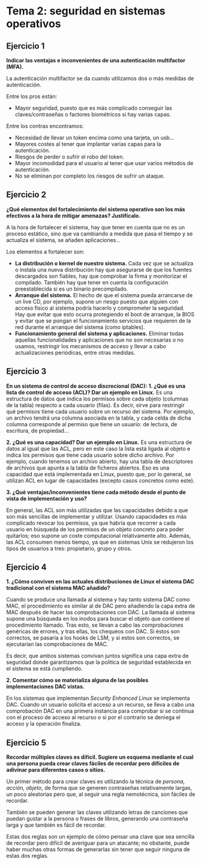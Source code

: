 # Tema 2: seguridad en sistemas operativos

## Ejercicio 1
**Indicar las ventajas e inconvenientes de una autenticación multifactor (MFA).**

La autenticación multifactor se da cuando utilizamos dos o más medidas de autenticación.

Entre los pros están:
* Mayor seguridad, puesto que es más complicado conseguir las claves/contraseñas
o factores biométricos si hay varias capas.

Entre los contras encontramos:
* Necesidad de llevar un token encima como una tarjeta, un usb...
* Mayores costes al tener que implantar varias capas para la autenticación.
* Riesgos de perder o sufrir el robo del token.
* Mayor incomodidad para el usuario al tener que usar varios métodos de
autenticación.
* No se eliminan por completo los riesgos de sufrir un ataque.

## Ejercicio 2
**¿Qué elementos del fortalecimiento del sistema operativo son los más efectivos
a la hora de mitigar amenazas? Justifícalo.**

A la hora de fortalecer el sistema, hay que tener en cuenta que no es un proceso
estático, sino que va cambiando a medida que pasa el tiempo y se actualiza el
sistema, se añaden aplicaciones...

Los elementos a fortalecer son:

* **La distribución o kernel de nuestro sistema.** Cada vez que se actualiza o
instala una nueva distribución hay que asegurarse de que los fuentes descargados
son fiables, hay que comprobar la firma y monitorizar el compilado. También hay
que tener en cuenta la configuración preestablecida si es un binario precompilado.
* **Arranque del sistema.** El hecho de que el sistema pueda arrancarse de un
live CD, por ejemplo, supone un riesgo puesto que alguien con acceso físico al
sistema podría hacerlo y comprometer la seguridad. Hay que evitar que esto ocurra
protegiendo el boot de arranque, la BIOS y evitar que se pongan el funcionamiento
servicios que requieren de la red durante el arranque del sistema (como iptables).
* **Funcionamiento general del sistema  y aplicaciones.** Eliminar todas aquellas
funcionalidades y aplicaciones que no son necesarias o no usamos, restringir los
mecanismos de acceso y llevar a cabo actualizaciones periódicas, entre otras
medidas.

## Ejercicio 3
**En un sistema de control de acceso discrecional (DAC):**
**1. ¿Qué es una lista de control de acceso (ACL)? Dar un ejemplo en Linux.**
Es una estructura de datos que indica los permisos sobre cada objeto (columnas
de la tabla) respecto a cada usuario (filas). Es decir, sirve para restringir qué
permisos tiene cada usuario sobre un recurso del sistema. Por ejemplo, un archivo
tendrá una columna asociada en la tabla, y cada celda de dicha columna corresponde
al permiso que tiene un usuario: de lectura, de escritura, de propiedad...

**2. ¿Qué es una capacidad? Dar un ejemplo en Linux.**
Es una estructura de datos al igual que las ACL, pero en este caso la lista está
ligada al objeto e indica los permisos que tiene cada usuario sobre dicho archivo.
Por ejemplo, cuando tenemos un archivo abierto, hay una tabla de descriptores de
archivos que apunta a la tabla de ficheros abiertos. Eso es una capacidad que
está implementada en Linux, puesto que, por lo general, se utilizan ACL en lugar
de capacidades (excepto casos concretos como este).

**3. ¿Qué ventajas/inconvenientes tiene cada método desde el punto de vista de
implementación y uso?**

En general, las ACL son más utilizadas que las capacidades debido a que son más
sencillas de implementar y utilizar. Usando capacidades es más complicado revocar
los permisos, ya que habría que recorrer a cada usuario en búsqueda de los permisos
de un objeto concreto para poder quitarlos; eso supone un coste computacional
relativamente alto. Además, las ACL consumen menos tiempo, ya que en sistemas
Unix se redujeron los tipos de usuarios a tres: propietario, grupo y otros.

## Ejercicio 4
**1. ¿Cómo conviven en las actuales distribuciones de Linux el sistema DAC
tradicional con el sistema MAC añadido?**

Cuando se produce una llamada al sistema y hay tanto sistema DAC como MAC, el
procedimiento es similar al de DAC pero añadiendo la capa extra de MAC después de
hacer las comprobaciones con DAC. La llamada al sistema supone una búsqueda en
los inodos para buscar el objeto que contiene el procedimiento llamado. Tras esto,
se llevan a cabo las comprobaciones genéricas de errores, y tras ellas, los
chequeos con DAC. Si éstos son correctos, se pasaría a los hooks de LSM, y si estos
son correctos, se ejecutarían las comprobaciones de MAC.

Es decir, que ambos sistemas convivan juntos significa una capa extra de seguridad
donde garantizamos que la política de seguridad establecida en el sistema se
está cumpliendo.

**2. Comentar cómo se materializa alguna de las posibles implementaciones DAC
vistas.**

En los sistemas que implementan *Security Enhanced Linux* se implementa DAC. Cuando
un usuario solicita el acceso a un recurso, se lleva a cabo una comprobación DAC
en una primera instancia para comprobar si se continua con el proceso de acceso
al recurso o si por el contrario se deniega el acceso y la operación finaliza.

## Ejercicio 5
**Recordar múltiples claves es difícil. Sugiere un esquema mediante el cual una
persona pueda crear claves fáciles de recordar pero difíciles de adivinar para
diferentes casos o sitios.**

Un primer método para crear claves es utilizando la técnica de *persona, acción,
objeto*, de forma que se generen contraseñas relativamente largas, un poco
aleatorias pero que, al seguir una regla nemotécnica, son fáciles de recordar.

También se pueden generar las claves utilizando letras de canciones que puedan
gustar a la persona o frases de libros, generando una contraseña larga y que
también es fácil de recordar.

Estas dos reglas son un ejemplo de cómo pensar una clave que sea sencilla de
recordar pero difícil de averiguar para un atacante; no obstante, puede haber
muchas otras formas de generarlas sin tener que seguir ninguna de estas dos
reglas.
